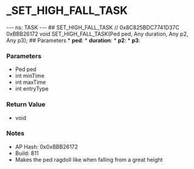 # _SET_HIGH_FALL_TASK

--- ns: TASK --- ## SET_HIGH_FALL_TASK  // 0x8C825BDC7741D37C 0xBBB26172 void SET_HIGH_FALL_TASK(Ped ped, Any duration, Any p2, Any p3);   ## Parameters * **ped**: * **duration**: * **p2**: * **p3**:

### Parameters
* Ped ped
* int minTime
* int maxTime
* int entryType

### Return Value
* void

### Notes
* AP Hash: 0x0xBBB26172
* Build: 811
* Makes the ped ragdoll like when falling from a great height

